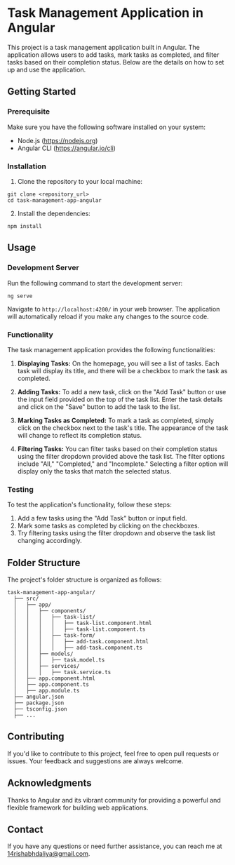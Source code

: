 # Task Management Application in Angular

This project is a task management application built in Angular. The application allows users to add tasks, mark tasks as completed, and filter tasks based on their completion status. Below are the details on how to set up and use the application.

## Getting Started

### Prerequisite

Make sure you have the following software installed on your system:
    
- Node.js (https://nodejs.org)
- Angular CLI (https://angular.io/cli)

### Installation

1. Clone the repository to your local machine:

```
git clone <repository_url>
cd task-management-app-angular
```

2. Install the dependencies:

```
npm install
```

## Usage

### Development Server

Run the following command to start the development server:

```
ng serve
```

Navigate to `http://localhost:4200/` in your web browser. The application will automatically reload if you make any changes to the source code.

### Functionality

The task management application provides the following functionalities:

1. **Displaying Tasks:** On the homepage, you will see a list of tasks. Each task will display its title, and there will be a checkbox to mark the task as completed.

2. **Adding Tasks:** To add a new task, click on the "Add Task" button or use the input field provided on the top of the task list. Enter the task details and click on the "Save" button to add the task to the list.

3. **Marking Tasks as Completed:** To mark a task as completed, simply click on the checkbox next to the task's title. The appearance of the task will change to reflect its completion status.

4. **Filtering Tasks:** You can filter tasks based on their completion status using the filter dropdown provided above the task list. The filter options include "All," "Completed," and "Incomplete." Selecting a filter option will display only the tasks that match the selected status.

### Testing

To test the application's functionality, follow these steps:

1. Add a few tasks using the "Add Task" button or input field.
2. Mark some tasks as completed by clicking on the checkboxes.
3. Try filtering tasks using the filter dropdown and observe the task list changing accordingly.

## Folder Structure

The project's folder structure is organized as follows:

```
task-management-app-angular/
  ├── src/
  │   ├── app/
  │   │   ├── components/
  │   │   │   ├── task-list/
  │   │   │   │   ├── task-list.component.html
  │   │   │   │   ├── task-list.component.ts
  │   │   │   ├── task-form/
  │   │   │   │   ├── add-task.component.html
  │   │   │   │   ├── add-task.component.ts
  │   │   ├── models/
  │   │   │   ├── task.model.ts
  │   │   ├── services/
  │   │   │   ├── task.service.ts
  │   ├── app.component.html
  │   ├── app.component.ts
  │   ├── app.module.ts
  ├── angular.json
  ├── package.json
  ├── tsconfig.json
  ├── ...
```

## Contributing

If you'd like to contribute to this project, feel free to open pull requests or issues. Your feedback and suggestions are always welcome.
 
## Acknowledgments

Thanks to Angular and its vibrant community for providing a powerful and flexible framework for building web applications.

## Contact

If you have any questions or need further assistance, you can reach me at [14rishabhdaliya@gmail.com](mailto:14rishabhdaliya@gmail.com).
